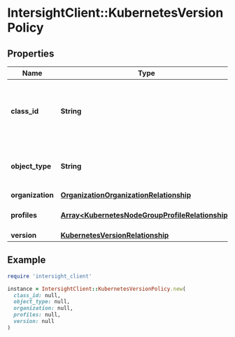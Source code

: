 # IntersightClient::KubernetesVersionPolicy

## Properties

| Name | Type | Description | Notes |
| ---- | ---- | ----------- | ----- |
| **class_id** | **String** | The fully-qualified name of the instantiated, concrete type. This property is used as a discriminator to identify the type of the payload when marshaling and unmarshaling data. | [default to &#39;kubernetes.VersionPolicy&#39;] |
| **object_type** | **String** | The fully-qualified name of the instantiated, concrete type. The value should be the same as the &#39;ClassId&#39; property. | [default to &#39;kubernetes.VersionPolicy&#39;] |
| **organization** | [**OrganizationOrganizationRelationship**](OrganizationOrganizationRelationship.md) |  | [optional] |
| **profiles** | [**Array&lt;KubernetesNodeGroupProfileRelationship&gt;**](KubernetesNodeGroupProfileRelationship.md) | An array of relationships to kubernetesNodeGroupProfile resources. | [optional] |
| **version** | [**KubernetesVersionRelationship**](KubernetesVersionRelationship.md) |  | [optional] |

## Example

```ruby
require 'intersight_client'

instance = IntersightClient::KubernetesVersionPolicy.new(
  class_id: null,
  object_type: null,
  organization: null,
  profiles: null,
  version: null
)
```


